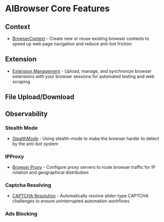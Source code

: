 # AIBrowser Core Features

## Context

- [BrowserContext](core-features/browser-context.md) - Create new or reuse existing browser contexts to speed up web page navigation and reduce anti-bot friction

## Extension

- [Extension Management](core-features/extension.md) - Upload, manage, and synchronize browser extensions with your browser sessions for automated testing and web scraping

## File Upload/Download

## Observability

### Stealth Mode

- [StealthMode](core-features/stealth-mode.md) - Using stealth-mode to make the browser harder to detect by the anti-bot system

### IPProxy
- [Browser Proxy](core-features/browser-proxies.md) - Configure proxy servers to route browser traffic for IP rotation and geographical distribution

### Captcha Resolving

- [CAPTCHA Resolution](core-features/captcha.md) - Automatically resolve slider-type CAPTCHA challenges to ensure uninterrupted automation workflows

### Ads Blocking